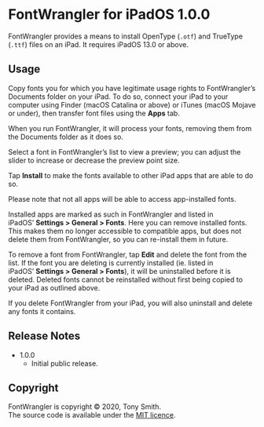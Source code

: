 # FontWrangler for iPadOS 1.0.0 #

FontWrangler provides a means to install OpenType (`.otf`) and TrueType (`.ttf`) files on an iPad. It requires iPadOS 13.0 or above.

## Usage ##

Copy fonts you for which you have legitimate usage rights to FontWrangler’s Documents folder on your iPad. To do so, connect your iPad to your computer using Finder (macOS Catalina or above) or iTunes (macOS Mojave or under), then transfer font files using the **Apps** tab.

When you run FontWrangler, it will process your fonts, removing them from the Documents folder as it does so.

Select a font in FontWrangler’s list to view a preview; you can adjust the slider to increase or decrease the preview point size.

Tap **Install** to make the fonts available to other iPad apps that are able to do so.

Please note that not all apps will be able to access app-installed fonts.

Installed apps are marked as such in FontWrangler and listed in iPadOS’ **Settings > General > Fonts**. Here you can remove installed fonts. This makes them no longer accessible to compatible apps, but does not delete them from FontWrangler, so you can re-install them in future.

To remove a font from FontWrangler, tap **Edit** and delete the font from the list. If the font you are deleting is currently installed (ie. listed in iPadOS’ **Settings > General > Fonts**), it will be uninstalled before it is deleted. Deleted fonts cannot be reinstalled without first being copied to your iPad as outlined above.

If you delete FontWrangler from your iPad, you will also uninstall and delete any fonts it contains.

## Release Notes ##

- 1.0.0
    - Initial public release.

## Copyright ##

FontWrangler is copyright &copy; 2020, Tony Smith.<br />The source code is available under the [MIT licence](LICENSE).